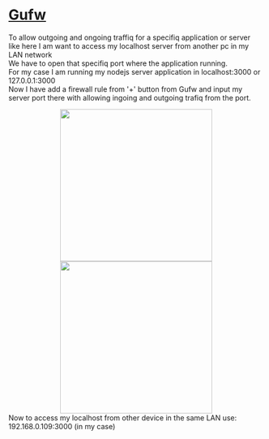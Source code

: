 # [Gufw](https://help.ubuntu.com/community/Gufw)  
To allow outgoing and ongoing traffiq for a specifiq application or server  
like here I am want to access my localhost server from another pc in my LAN network  
We have to open that specifiq port where the application running.  
For my case I am running my nodejs server application in localhost:3000 or 127.0.0.1:3000  
Now I have add a firewall rule from '+' button from Gufw and input my server port there with allowing ingoing and outgoing trafiq
from the port.  
<div align="center">
    <img src="https://github.com/SazinSamin/Samin_Reading_Room/blob/main/Linux/Firewall/Gufw/sc12.png" width="300px"</img> 
</div>
<div align="center">
    <img src="https://github.com/SazinSamin/Samin_Reading_Room/blob/main/Linux/Firewall/Gufw/sc11.png" width="300px"</img> 
</div>  
Now to access my localhost from other device in the same LAN use:  
192.168.0.109:3000 (in my case)


